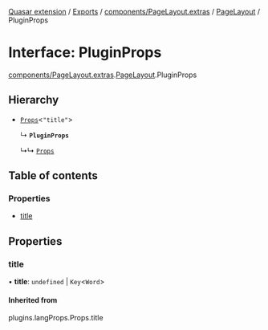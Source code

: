[Quasar extension](../index.md) / [Exports](../modules.md) / [components/PageLayout.extras](../modules/components_PageLayout_extras.md) / [PageLayout](../modules/components_PageLayout_extras.PageLayout.md) / PluginProps

# Interface: PluginProps

[components/PageLayout.extras](../modules/components_PageLayout_extras.md).[PageLayout](../modules/components_PageLayout_extras.PageLayout.md).PluginProps

## Hierarchy

- [`Props`](../modules/components_api_lang_props.langProps.md#props)<``"title"``\>

  ↳ **`PluginProps`**

  ↳↳ [`Props`](components_PageLayout_extras.PageLayout.Props.md)

## Table of contents

### Properties

- [title](components_PageLayout_extras.PageLayout.PluginProps.md#title)

## Properties

### title

• **title**: `undefined` \| `Key`<`Word`\>

#### Inherited from

plugins.langProps.Props.title
